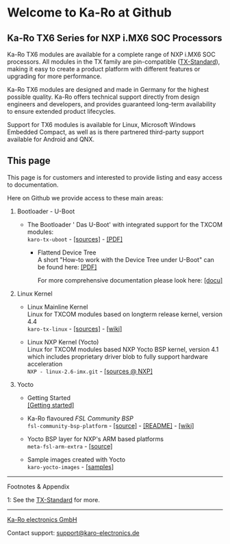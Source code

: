 # Welcome to Ka-Ro at Github

## Ka-Ro TX6 Series for NXP i.MX6 SOC Processors

Ka-Ro TX6 modules are available for a complete range of NXP i.MX6 SOC
processors. All modules in the TX family are pin-compatible ([TX-Standard](#TX)),
making it easy to create a product platform with different features or upgrading
for more performance.

Ka-Ro TX6 modules are designed and made in Germany for the highest possible
quality. Ka-Ro offers technical support directly from design engineers and
developers, and provides guaranteed long-term availability to ensure extended
product lifecycles.

Support for TX6 modules is available for Linux, Microsoft Windows Embedded
Compact, as well as is there partnered third-party support available for
Android and QNX.


## This page

This page is for customers and interested to provide listing and easy access
to documentation.

Here on Github we provide access to these main areas:

1. Bootloader - U-Boot

    * The Bootloader ' Das U-Boot' with integrated support for the TXCOM modules:<br>
       `karo-tx-uboot` - [[sources]](https://github.com/karo-electronics/karo-tx-uboot) - [[PDF]](uboot/TX6_U-Boot.pdf)

        * Flattend Device Tree<br>
          A short "How-to work with the Device Tree under U-Boot" can
          be found here: [[PDF]](FDT-Quickreference.pdf)

		  For more comprehensive documentation please look here: [[docu]](dts/dt_home.md)


2. Linux Kernel

    * Linux Mainline Kernel<br>
      Linux for TXCOM modules based on longterm release kernel, version 4.4<br>
      `karo-tx-linux` - [[sources]](https://github.com/karo-electronics/karo-tx-linux) - [[wiki]](https://github.com/karo-electronics/karo-tx-linux/wiki)

    * Linux NXP Kernel (Yocto)<br>
      Linux for TXCOM modules based NXP Yocto BSP kernel, version 4.1<br>
      which includes proprietary driver blob to fully support hardware acceleration<br>
      `NXP - linux-2.6-imx.git` - [[sources @ NXP]](http://git.freescale.com/git/cgit.cgi/imx/linux-2.6-imx.git/)


3. Yocto

    * Getting Started<br>
      [[Getting started]](https://www.karo-electronics.com/1661.html?&L=1)

    * Ka-Ro flavoured _FSL Community BSP_<br>
      `fsl-community-bsp-platform` - [[source]](https://github.com/karo-electronics/fsl-community-bsp-platform) - [[README]](https://github.com/karo-electronics/fsl-community-bsp-platform) - [[wiki]](https://github.com/karo-electronics/fsl-community-bsp-platform/wiki)

    * Yocto BSP layer for NXP's ARM based platforms<br>
      `meta-fsl-arm-extra` - [[source]](https://github.com/karo-electronics/meta-fsl-arm-extra)

    * Sample images created with Yocto<br>
      `karo-yocto-images` - [[samples]](https://github.com/karo-electronics/karo-yocto-images)

---
Footnotes & Appendix

<a name="TX">1</a>: See the [TX-Standard](https://www.karo-electronics.com/tx-standard.html) for more.

---
[Ka-Ro electronics GmbH](http://www.karo-electronics.de)

Contact support: support@karo-electronics.de

